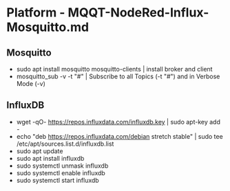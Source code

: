 # Platform - MQQT-NodeRed-Influx-Mosquitto.md

## Mosquitto
- sudo apt install mosquitto mosquitto-clients | install broker and client
- mosquitto_sub -v -t "#" | Subscribe to all Topics (-t "#") and in Verbose Mode (-v)

## InfluxDB
- wget -qO- https://repos.influxdata.com/influxdb.key | sudo apt-key add - 
- echo "deb https://repos.influxdata.com/debian stretch stable" | sudo tee /etc/apt/sources.list.d/influxdb.list
- sudo apt update
- sudo apt install influxdb
- sudo systemctl unmask influxdb
- sudo systemctl enable influxdb
- sudo systemctl start influxdb
